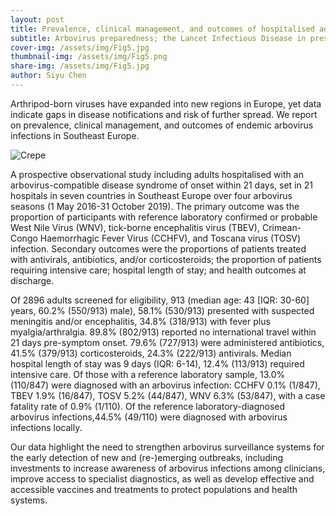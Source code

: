 ```yaml
---
layout: post
title: Prevalence, clinical management, and outcomes of hospitalised adults with endemic arbovirus illness in Southeast Europe a prospective observational study
subtitle: Arbovirus preparedness; the Lancet Infectious Disease in press
cover-img: /assets/img/Fig5.jpg
thumbnail-img: /assets/img/Fig5.png
share-img: /assets/img/Fig5.jpg
author: Siyu Chen
---
```


Arthripod-born viruses have expanded into new regions in Europe, yet data indicate gaps in disease notifications and risk of further spread. We report on prevalence, clinical management, and outcomes of endemic arbovirus infections in Southeast Europe.

![Crepe](https://beautifuljekyll.com/assets/img/Fig4.jpg)

A prospective observational study including adults hospitalised with an arbovirus-compatible disease syndrome of onset within 21 days, set in 21 hospitals in seven countries in Southeast Europe over four arbovirus seasons (1 May 2016-31 October 2019). The primary outcome was the proportion of participants with reference laboratory confirmed or probable West Nile Virus (WNV), tick-borne encephalitis virus (TBEV), Crimean-Congo Haemorrhagic Fever Virus (CCHFV), and Toscana virus (TOSV) infection. Secondary outcomes were the proportions of patients treated with antivirals, antibiotics, and/or corticosteroids; the proportion of patients requiring intensive care; hospital length of stay; and health outcomes at discharge.

Of 2896 adults screened for eligibility, 913 (median age: 43 [IQR: 30-60] years, 60.2% (550/913) male), 58.1% (530/913) presented with suspected meningitis and/or encephalitis, 34.8% (318/913) with fever plus myalgia/arthralgia. 89.8% (802/913) reported no international travel within 21 days pre-symptom onset. 79.6% (727/913) were administered antibiotics, 41.5% (379/913) corticosteroids, 24.3% (222/913) antivirals. Median hospital length of stay was 9 days (IQR: 6-14), 12.4% (113/913) required intensive care. Of those with a reference laboratory sample, 13.0% (110/847) were diagnosed with an arbovirus infection: CCHFV 0.1% (1/847), TBEV 1.9% (16/847), TOSV 5.2% (44/847), WNV 6.3% (53/847), with a case fatality rate of 0.9% (1/110). Of the reference laboratory-diagnosed arbovirus infections,44.5% (49/110) were diagnosed with arbovirus infections locally.  

Our data highlight the need to strengthen arbovirus surveillance systems for the early detection of new and (re-)emerging outbreaks, including investments to increase awareness of arbovirus
infections among clinicians, improve access to specialist diagnostics, as well as develop effective and accessible vaccines and treatments to protect populations and health systems.
